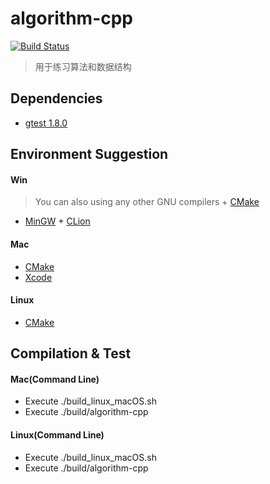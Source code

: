 # algorithm-cpp
[![Build Status](https://www.travis-ci.org/zengpw/algorithm-cpp.svg?branch=master)](https://www.travis-ci.org/zengpw/algorithm-cpp)
> 用于练习算法和数据结构

## Dependencies
* [gtest 1.8.0](https://github.com/google/googletest/tree/release-1.8.0)

## Environment Suggestion
#### Win
> You can also using any other GNU compilers + [CMake](https://cmake.org/)
* [MinGW](https://nuwen.net/mingw.html) + [CLion](https://www.jetbrains.com/clion)
#### Mac
* [CMake](https://cmake.org/)
* [Xcode](https://developer.apple.com/xcode/)
#### Linux
* [CMake](https://cmake.org/)

## Compilation & Test
#### Mac(Command Line)
* Execute ./build_linux_macOS.sh
* Execute ./build/algorithm-cpp
#### Linux(Command Line)
* Execute ./build_linux_macOS.sh
* Execute ./build/algorithm-cpp
